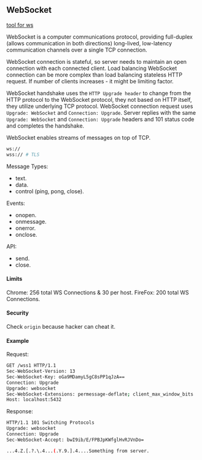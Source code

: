 WebSocket
-

[tool for ws](https://github.com/zaproxy/zaproxy)

WebSocket is a computer communications protocol,
providing full-duplex (allows communication in both directions)
long-lived, low-latency communication channels over a single TCP connection.

WebSocket connection is stateful,
so server needs to maintain an open connection with each connected client.
Load balancing WebSocket connection can be more complex than load balancing stateless HTTP request.
If number of clients increases - it might be limiting factor.

WebSocket handshake uses the `HTTP Upgrade header`
to change from the HTTP protocol to the WebSocket protocol,
they not based on HTTP itself, they utilize underlying TCP protocol.
WebSocket connection request uses `Upgrade: WebSocket` and `Connection: Upgrade`.
Server replies with the same `Upgrade: WebSocket` and `Connection: Upgrade` headers
and 101 status code and completes the handshake.

WebSocket enables streams of messages on top of TCP.

````sh
ws://
wss:// # TLS
````

Message Types:
* text.
* data.
* control (ping, pong, close).

Events:
* onopen.
* onmessage.
* onerror.
* onclose.

API:
* send.
* close.

#### Limits

Chrome: 256 total WS Connections & 30 per host.
FireFox: 200 total WS Connections.

#### Security

Check `origin` because hacker can cheat it.

#### Example

Request:
````sh
GET /wss1 HTTP/1.1
Sec-WebSocket-Version: 13
Sec-WebSocket-Key: oGa9MDamyL5gC8sPP1qJzA==
Connection: Upgrade
Upgrade: websocket
Sec-WebSocket-Extensions: permessage-deflate; client_max_window_bits
Host: localhost:5432
````

Response:
````sh
HTTP/1.1 101 Switching Protocols
Upgrade: websocket
Connection: Upgrade
Sec-WebSocket-Accept: bwI9ib/E/FPBJpKWfglHvRJVnDo=

...4.Z.[.?.\.4...(.Y.9.].4....Something from server.
````
